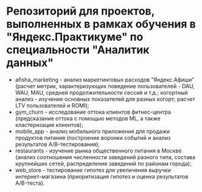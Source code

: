 # Репозиторий для проектов, выполненных в рамках обучения в "Яндекс.Практикуме" по специальности "Аналитик данных"

- afisha_marketing - анализ маркетинговых расходов "Яндекс.Афиши" (расчет метрик, характеризующих поведение пользователей - DAU, WAU, MAU, средней продолжительности сессий и т.д.; когортный анализ - изучение основных показателей для разных когорт; расчет LTV пользователей и ROMI);
- gym_churn - исследование оттока клиентов фитнес-центра (предсказание оттока с помощью методов ML, а также кластеризация клиентов);
- mobile_app - анализ мобильного приложения для продажи продуктов питания (построение воронки событий и анализ результатов A/B-тестирования);
- restaurants - изучение рынка общественного питания в Москве (анализ соотношения численности заведений разного типа, состава крупнейших сетей, распределения заведений по районам города);
- web_store - тестирование гипотез для увеличения выручки интернет-магазина (приоритизация гипотез и оценка результатов A/B-теста).

